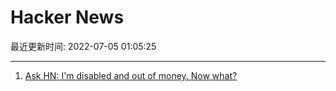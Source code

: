 # Hacker News

最近更新时间: 2022-07-05 01:05:25

--- 
1. [Ask HN: I'm disabled and out of money. Now what?](https://news.ycombinator.com/item?id=31979104) 
